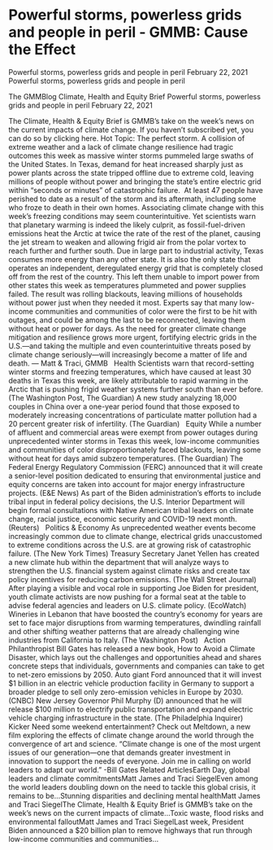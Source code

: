 # Powerful storms, powerless grids and people in peril - GMMB: Cause the Effect


Powerful storms, powerless grids and people in peril
February 22, 2021
Powerful storms, powerless grids and people in peril
 
The GMMBlog
Climate, Health and Equity Brief Powerful storms, powerless grids and people in peril
February 22, 2021
 
The Climate, Health & Equity Brief is GMMB’s take on the week’s news on the current impacts of climate change. If you haven’t subscribed yet, you can do so by clicking here.
Hot Topic: The perfect storm. A collision of extreme weather and a lack of climate change resilience had tragic outcomes this week as massive winter storms pummeled large swaths of the United States. In Texas, demand for heat increased sharply just as power plants across the state tripped offline due to extreme cold, leaving millions of people without power and bringing the state’s entire electric grid within “seconds or minutes” of catastrophic failure.  At least 47 people have perished to date as a result of the storm and its aftermath, including some who froze to death in their own homes.
Associating climate change with this week’s freezing conditions may seem counterintuitive. Yet scientists warn that planetary warming is indeed the likely culprit, as fossil-fuel-driven emissions heat the Arctic at twice the rate of the rest of the planet, causing the jet stream to weaken and allowing frigid air from the polar vortex to reach further and further south.
Due in large part to industrial activity, Texas consumes more energy than any other state. It is also the only state that operates an independent, deregulated energy grid that is completely closed off from the rest of the country. This left them unable to import power from other states this week as temperatures plummeted and power supplies failed. The result was rolling blackouts, leaving millions of households without power just when they needed it most. Experts say that many low-income communities and communities of color were the first to be hit with outages, and could be among the last to be reconnected, leaving them without heat or power for days.
As the need for greater climate change mitigation and resilience grows more urgent, fortifying electric grids in the U.S.—and taking the multiple and even counterintuitive threats posed by climate change seriously—will increasingly become a matter of life and death.
— Matt & Traci, GMMB
 
Health
Scientists warn that record-setting winter storms and freezing temperatures, which have caused at least 30 deaths in Texas this week, are likely attributable to rapid warming in the Arctic that is pushing frigid weather systems further south than ever before. (The Washington Post, The Guardian)
A new study analyzing 18,000 couples in China over a one-year period found that those exposed to moderately increasing concentrations of particulate matter pollution had a 20 percent greater risk of infertility. (The Guardian)
 
Equity
While a number of affluent and commercial areas were exempt from power outages during unprecedented winter storms in Texas this week, low-income communities and communities of color disproportionately faced blackouts, leaving some without heat for days amid subzero temperatures. (The Guardian)
The Federal Energy Regulatory Commission (FERC) announced that it will create a senior-level position dedicated to ensuring that environmental justice and equity concerns are taken into account for major energy infrastructure projects. (E&E News)
As part of the Biden administration’s efforts to include tribal input in federal policy decisions, the U.S. Interior Department will begin formal consultations with Native American tribal leaders on climate change, racial justice, economic security and COVID-19 next month. (Reuters)
 
Politics & Economy
As unprecedented weather events become increasingly common due to climate change, electrical grids unaccustomed to extreme conditions across the U.S. are at growing risk of catastrophic failure. (The New York Times)
Treasury Secretary Janet Yellen has created a new climate hub within the department that will analyze ways to strengthen the U.S. financial system against climate risks and create tax policy incentives for reducing carbon emissions. (The Wall Street Journal)
After playing a visible and vocal role in supporting Joe Biden for president, youth climate activists are now pushing for a formal seat at the table to advise federal agencies and leaders on U.S. climate policy. (EcoWatch)
Wineries in Lebanon that have boosted the country’s economy for years are set to face major disruptions from warming temperatures, dwindling rainfall and other shifting weather patterns that are already challenging wine industries from California to Italy. (The Washington Post)
 
Action
Philanthropist Bill Gates has released a new book, How to Avoid a Climate Disaster, which lays out the challenges and opportunities ahead and shares concrete steps that individuals, governments and companies can take to get to net-zero emissions by 2050.
Auto giant Ford announced that it will invest $1 billion in an electric vehicle production facility in Germany to support a broader pledge to sell only zero-emission vehicles in Europe by 2030. (CNBC)
New Jersey Governor Phil Murphy (D) announced that he will release $100 million to electrify public transportation and expand electric vehicle charging infrastructure in the state. (The Philadelphia Inquirer)
 
Kicker
Need some weekend entertainment? Check out Meltdown, a new film exploring the effects of climate change around the world through the convergence of art and science.
“Climate change is one of the most urgent issues of our generation—one that demands greater investment in innovation to support the needs of everyone. Join me in calling on world leaders to adapt our world.”
-Bill Gates
Related ArticlesEarth Day, global leaders and climate commitmentsMatt James and Traci SiegelEven among the world leaders doubling down on the need to tackle this global crisis, it remains to be…Stunning disparities and declining mental healthMatt James and Traci SiegelThe Climate, Health & Equity Brief is GMMB’s take on the week’s news on the current impacts of climate…Toxic waste, flood risks and environmental falloutMatt James and Traci SiegelLast week, President Biden announced a $20 billion plan to remove highways that run through low-income communities and communities…
